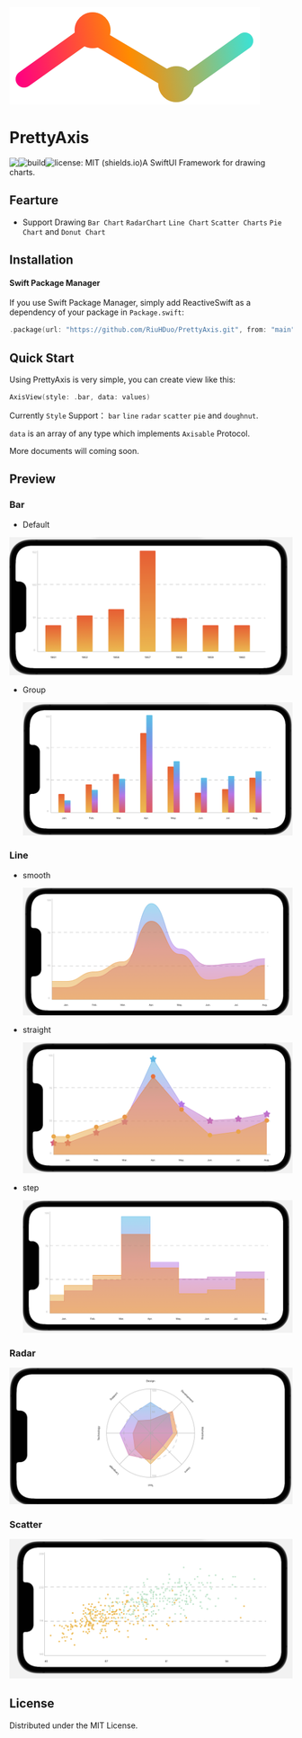 

![logo](./img/logo.png)

# PrettyAxis

<img src="https://img.shields.io/badge/SwiftPM-Supported-blue" align='left'/><img src="https://img.shields.io/badge/build-passing-green" alt="build" align="left" /><img src="https://img.shields.io/badge/license-MIT-blue" alt="license: MIT (shields.io)" align='left' />



A SwiftUI Framework for drawing charts.

## Fearture

- Support Drawing `Bar Chart` `RadarChart`  `Line Chart`  `Scatter Charts` `Pie Chart`  and `Donut Chart`

## Installation

#### Swift Package Manager

If you use Swift Package Manager, simply add ReactiveSwift as a dependency of your package in `Package.swift`:

```swift
.package(url: "https://github.com/RiuHDuo/PrettyAxis.git", from: "main")
```

## Quick Start

Using PrettyAxis is very simple,  you can create view like this:

```swift
AxisView(style: .bar, data: values)
```

Currently  `Style` Support： `bar` `line` `radar` `scatter` `pie` and `doughnut`.

`data` is an array of any type which  implements `Axisable` Protocol.

More documents will coming soon.

## Preview

### Bar

- Default

<img src="./img/image-20211126155043497.png" alt="image-20211126155043497" style="zoom:50%;" />

- Group

  <img src="./img/image-20211126155328522.png" alt="image-20211126155328522" style="zoom:50%;" />

### Line

- smooth

  <img src="./img/image-20211126155618564.png" alt="image-20211126155618564" style="zoom:50%;" />

- straight

  <img src="./img/image-20211126160009598.png" alt="image-20211126160009598" style="zoom:50%;" />

- step

  <img src="./img/image-20211126160239526.png" alt="image-20211126160239526" style="zoom:50%;" />

### Radar

<img src="./img/image-20211126160446558.png" alt="image-20211126160446558" style="zoom:50%;" />

### Scatter

<img src="./img/image-20211126160735666.png" alt="image-20211126160735666" style="zoom:50%;" />

## License

Distributed under the MIT License.